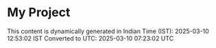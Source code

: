 # My Project

This content is dynamically generated in Indian Time (IST): 2025-03-10 12:53:02 IST
Converted to UTC: 2025-03-10 07:23:02 UTC
